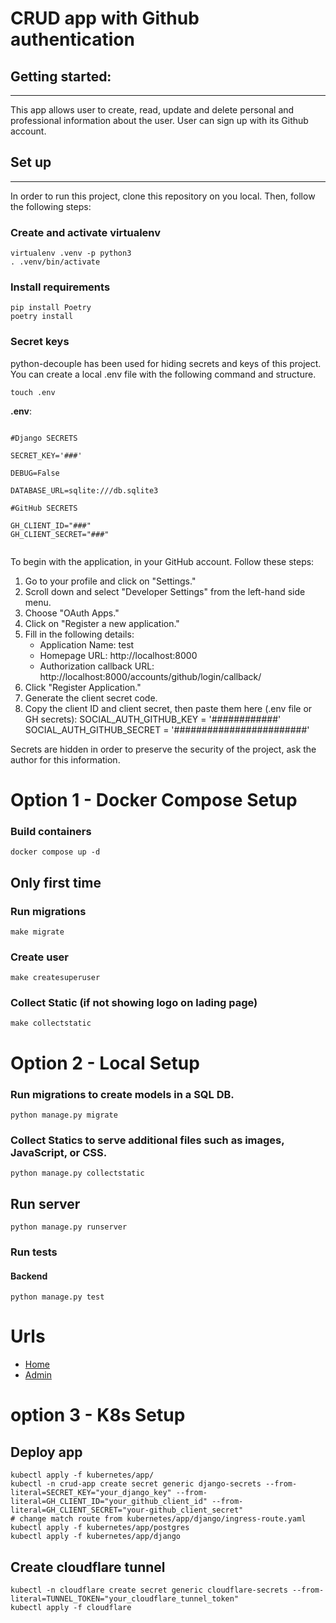 # CRUD app with Github authentication 

## Getting started:

---
This app allows user to create, read, update and delete personal and professional information about the user. User can sign up with its Github account. 


## Set up

---
In order to run this project, clone this repository on you local. Then, follow the following steps:

### Create and activate virtualenv
```commandline
virtualenv .venv -p python3
. .venv/bin/activate
```

### Install requirements
```commandline
pip install Poetry
poetry install
```

### Secret keys
python-decouple has been used for hiding secrets and keys of this project. You can create a local .env file with the following command and structure.

```commandline
touch .env
```
**.env**:
```

#Django SECRETS

SECRET_KEY='###'

DEBUG=False

DATABASE_URL=sqlite:///db.sqlite3

#GitHub SECRETS

GH_CLIENT_ID="###"
GH_CLIENT_SECRET="###"


``` 

To begin with the application, in your GitHub account. Follow these steps:

1. Go to your profile and click on "Settings."
2. Scroll down and select "Developer Settings" from the left-hand side menu.
3. Choose "OAuth Apps."
4. Click on "Register a new application."
5. Fill in the following details:
   - Application Name: test
   - Homepage URL: http://localhost:8000
   - Authorization callback URL: http://localhost:8000/accounts/github/login/callback/
6. Click "Register Application."
7. Generate the client secret code.
8. Copy the client ID and client secret, then paste them here (.env file or GH secrets):
   SOCIAL_AUTH_GITHUB_KEY = '############'
   SOCIAL_AUTH_GITHUB_SECRET = '########################'

Secrets are hidden in order to preserve the security of the project, ask the author for this information.

# Option 1 - Docker Compose Setup

### Build containers
```commandline
docker compose up -d
```
## Only first time
### Run migrations
```commandline
make migrate
```
### Create user
```commandline
make createsuperuser
```
### Collect Static (if not showing logo on lading page)
```commandline
make collectstatic
```

# Option 2 - Local Setup

### Run migrations to create models in a SQL DB.
```commandline
python manage.py migrate
```

### Collect Statics to serve additional files such as images, JavaScript, or CSS.
```commandline
python manage.py collectstatic
```

## Run server

```commandline
python manage.py runserver
```

### Run tests

#### Backend
```commandline
python manage.py test
```
# Urls
- [Home](http://localhost:8000)
- [Admin](http://localhost:8000/admin)

# option 3 - K8s Setup


## Deploy app
```commandline
kubectl apply -f kubernetes/app/
kubectl -n crud-app create secret generic django-secrets --from-literal=SECRET_KEY="your_django_key" --from-literal=GH_CLIENT_ID="your_github_client_id" --from-literal=GH_CLIENT_SECRET="your-github_client_secret"
# change match route from kubernetes/app/django/ingress-route.yaml
kubectl apply -f kubernetes/app/postgres
kubectl apply -f kubernetes/app/django
```

## Create cloudflare tunnel
```commandline
kubectl -n cloudflare create secret generic cloudflare-secrets --from-literal=TUNNEL_TOKEN="your_cloudflare_tunnel_token" 
kubectl apply -f cloudflare
```
